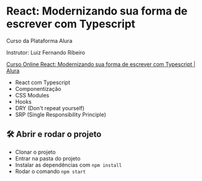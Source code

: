 # React: Modernizando sua forma de escrever com Typescript

Curso da Plataforma Alura

Instrutor: Luiz Fernando Ribeiro

[Curso Online React: Modernizando sua forma de escrever com Typescript | Alura](https://cursos.alura.com.br/course/react-modernizando-escrever-typescript)

- React com Typescript
- Componentização
- CSS Modules
- Hooks
- DRY (Don't repeat yourself)
- SRP (Single Responsibility Principle)

## 🛠️ Abrir e rodar o projeto

- Clonar o projeto
- Entrar na pasta do projeto
- Instalar as dependências com `npm install`
- Rodar o comando `npm start`